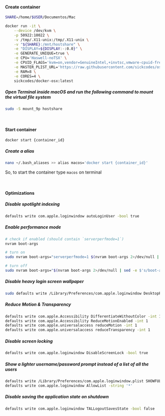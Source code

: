 #### Create container

```bash
SHARE=/home/$USER/Documentos/Mac

docker run -it \
    --device /dev/kvm \
    -p 50922:10022 \
    -v /tmp/.X11-unix:/tmp/.X11-unix \
    -v "${SHARE}:/mnt/hostshare" \
    -e "DISPLAY=${DISPLAY:-:0.0}" \
    -e GENERATE_UNIQUE=true \
    -e CPU='Haswell-noTSX' \
    -e CPUID_FLAGS='kvm=on,vendor=GenuineIntel,+invtsc,vmware-cpuid-freq=on' \
    -e MASTER_PLIST_URL='https://raw.githubusercontent.com/sickcodes/osx-serial-generator/master/config-custom-sonoma.plist' \
    -e RAM=8 \
    -e CORES=4 \
    sickcodes/docker-osx:latest
```

##### Open Terminal inside macOS and run the following command to mount the virtual file system
```bash
sudo -S mount_9p hostshare
```
<br>

#### Start container
```bash
docker start {container_id}
```

##### Create a alias
```bash
nano ~/.bash_aliases >> alias macos='docker start {container_id}'
```
So, to start the container type ```macos``` on terminal

<br>

#### Optimizations

##### Disable spotlight indexing 
```bash
defaults write com.apple.loginwindow autoLoginUser -bool true
```

##### Enable performance mode 
```bash
# check if enabled (should contain `serverperfmode=1`)
nvram boot-args

# turn on
sudo nvram boot-args="serverperfmode=1 $(nvram boot-args 2>/dev/null | cut -f 2-)"

# turn off
sudo nvram boot-args="$(nvram boot-args 2>/dev/null | sed -e $'s/boot-args\t//;s/serverperfmode=1//')"
```

##### Disable heavy login screen wallpaper
```bash
sudo defaults write /Library/Preferences/com.apple.loginwindow DesktopPicture ""
```

##### Reduce Motion & Transparency
```bash
defaults write com.apple.Accessibility DifferentiateWithoutColor -int 1
defaults write com.apple.Accessibility ReduceMotionEnabled -int 1
defaults write com.apple.universalaccess reduceMotion -int 1
defaults write com.apple.universalaccess reduceTransparency -int 1
```

##### Disable screen locking
```bash
defaults write com.apple.loginwindow DisableScreenLock -bool true
```

##### Show a lighter username/password prompt instead of a list of all the users
```bash
defaults write /Library/Preferences/com.apple.loginwindow.plist SHOWFULLNAME -bool true
defaults write com.apple.loginwindow AllowList -string '*'
```

##### Disable saving the application state on shutdown
```bash
defaults write com.apple.loginwindow TALLogoutSavesState -bool false
```
